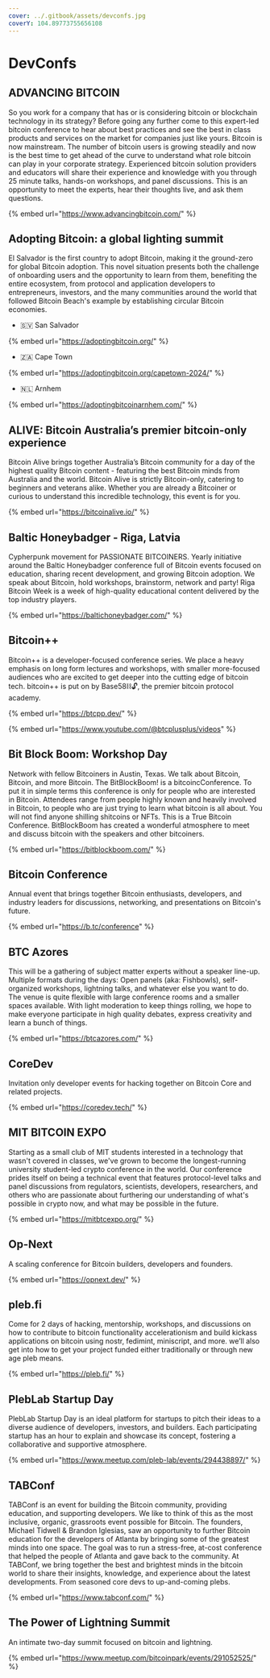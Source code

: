 ```yaml
---
cover: ../.gitbook/assets/devconfs.jpg
coverY: 104.89773755656108
---
```


# DevConfs

## ADVANCING BITCOIN

So you work for a company that has or is considering bitcoin or blockchain technology in its strategy? Before going any further come to this expert-led bitcoin conference to hear about best practices and see the best in class products and services on the market for companies just like yours. Bitcoin is now mainstream. The number of bitcoin users is growing steadily and now is the best time to get ahead of the curve to understand what role bitcoin can play in your corporate strategy. Experienced bitcoin solution providers and educators will share their experience and knowledge with you through 25 minute talks, hands-on workshops, and panel discussions. This is an opportunity to meet the experts, hear their thoughts live, and ask them questions.

{% embed url="https://www.advancingbitcoin.com/" %}

## Adopting Bitcoin: a global lighting summit

El‍ Salvador‍ is‍ the‍ first‍ country‍ to‍ adopt‍ Bitcoin,‍ making‍ it‍ the‍ ground-zero‍ for‍ global‍ Bitcoin‍ adoption.‍ This‍ novel‍ situation‍ presents‍ both‍ the‍ challenge‍ of‍ onboarding‍ users‍ and‍ the‍ opportunity‍ to‍ learn‍ from‍ them,‍ benefiting‍ the‍ entire‍ ecosystem,‍ from‍ protocol‍ and‍ application‍ developers‍ to‍ entrepreneurs,‍ investors,‍ and‍ the‍ many‍ communities‍ around‍ the‍ world‍ that‍ followed‍ Bitcoin‍ Beach's‍ example‍ by‍ establishing‍ circular‍ Bitcoin‍ economies.‍

* 🇸🇻 San Salvador

{% embed url="https://adoptingbitcoin.org/" %}

* 🇿🇦 Cape Town

{% embed url="https://adoptingbitcoin.org/capetown-2024/" %}

* 🇳🇱 Arnhem

{% embed url="https://adoptingbitcoinarnhem.com/" %}

## ALIVE: Bitcoin Australia’s premier bitcoin-only experience

Bitcoin Alive brings together Australia’s Bitcoin community for a day of the highest quality Bitcoin content - featuring the best Bitcoin minds from Australia and the world. Bitcoin Alive is strictly Bitcoin-only, catering to beginners and veterans alike. Whether you are already a Bitcoiner or curious to understand this incredible technology, this event is for you.

{% embed url="https://bitcoinalive.io/" %}

## Baltic Honeybadger - Riga, Latvia

Cypherpunk movement for PASSIONATE BITCOINERS. Yearly initiative around the Baltic Honeybadger conference full of Bitcoin events focused on education, sharing recent development, and growing Bitcoin adoption. We speak about Bitcoin, hold workshops, brainstorm, network and party! Riga Bitcoin Week is a week of high-quality educational content delivered by the top industry players.

{% embed url="https://baltichoneybadger.com/" %}

## Bitcoin++

Bitcoin++ is a developer-focused conference series. We place a heavy emphasis on long form lectures and workshops, with smaller more-focused audiences who are excited to get deeper into the cutting edge of bitcoin tech. bitcoin++ is put on by Base58⛓🔓, the premier bitcoin protocol academy.

{% embed url="https://btcpp.dev/" %}

{% embed url="https://www.youtube.com/@btcplusplus/videos" %}

## Bit Block Boom: Workshop Day

Network with fellow Bitcoiners in Austin, Texas. We talk about Bitcoin, Bitcoin, and more Bitcoin. The BitBlockBoom! is a bitcoincConference. To put it in simple terms this conference is only for people who are interested in Bitcoin. Attendees range from people highly known and heavily involved in Bitcoin, to people who are just trying to learn what bitcoin is all about. You will not find anyone shilling shitcoins or NFTs. This is a True Bitcoin Conference. BitBlockBoom has created a wonderful atmosphere to meet and discuss bitcoin with the speakers and other bitcoiners.

{% embed url="https://bitblockboom.com/" %}

## Bitcoin Conference

Annual event that brings together Bitcoin enthusiasts, developers, and industry leaders for discussions, networking, and presentations on Bitcoin's future.

{% embed url="https://b.tc/conference" %}

## BTC Azores

This will be a gathering of subject matter experts without a speaker line-up. Multiple formats during the days: Open panels (aka: Fishbowls), self-organized workshops, lightning talks, and whatever else you want to do. The venue is quite flexible with large conference rooms and a smaller spaces available. With light moderation to keep things rolling, we hope to make everyone participate in high quality debates, express creativity and learn a bunch of things.

{% embed url="https://btcazores.com/" %}

## CoreDev

Invitation only developer events for hacking together on Bitcoin Core and related projects.

{% embed url="https://coredev.tech/" %} 

## MIT BITCOIN EXPO

Starting as a small club of MIT students interested in a technology that wasn't covered in classes, we've grown to become the longest-running university student-led crypto conference in the world. Our conference prides itself on being a technical event that features protocol-level talks and panel discussions from regulators, scientists, developers, researchers, and others who are passionate about furthering our understanding of what's possible in crypto now, and what may be possible in the future.

{% embed url="https://mitbtcexpo.org/" %}

## Op-Next

A scaling conference for Bitcoin builders, developers and founders.

{% embed url="https://opnext.dev/" %}

## pleb.fi

Come for 2 days of hacking, mentorship, workshops, and discussions on how to contribute to bitcoin functionality accelerationism and build kickass applications on bitcoin using nostr, fedimint, miniscript, and more. we’ll also get into how to get your project funded either traditionally or through new age pleb means.

{% embed url="https://pleb.fi/" %}

## PlebLab Startup Day

PlebLab Startup Day is an ideal platform for startups to pitch their ideas to a diverse audience of developers, investors, and builders. Each participating startup has an hour to explain and showcase its concept, fostering a collaborative and supportive atmosphere.

{% embed url="https://www.meetup.com/pleb-lab/events/294438897/" %}

## TABConf

TABConf is an event for building the Bitcoin community, providing education, and supporting developers. We like to think of this as the most inclusive, organic, grassroots event possible for Bitcoin. The founders, Michael Tidwell & Brandon Iglesias, saw an opportunity to further Bitcoin education for the developers of Atlanta by bringing some of the greatest minds into one space. The goal was to run a stress-free, at-cost conference that helped the people of Atlanta and gave back to the community. At TABConf, we bring together the best and brightest minds in the bitcoin world to share their insights, knowledge, and experience about the latest developments. From seasoned core devs to up-and-coming plebs.

{% embed url="https://www.tabconf.com/" %}

## The Power of Lightning Summit

An intimate two-day summit focused on bitcoin and lightning.

{% embed url="https://www.meetup.com/bitcoinpark/events/291052525/" %}

